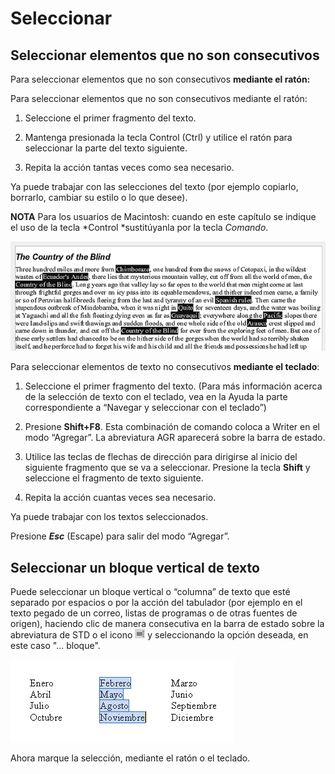 
# Seleccionar

## Seleccionar elementos que no son consecutivos

Para seleccionar elementos que no son consecutivos **mediante el ratón:**

Para seleccionar elementos que no son consecutivos mediante el ratón:

1. Seleccione el primer fragmento del texto.

1. Mantenga presionada la tecla Control (Ctrl) y utilice el ratón para seleccionar la parte del texto siguiente.

1. Repita la acción tantas veces como sea necesario.

Ya puede trabajar con las selecciones del texto (por ejemplo copiarlo, borrarlo, cambiar su estilo o lo que desee).

**NOTA** Para los usuarios de Macintosh: cuando en este capítulo se indique el uso de la tecla *Control *sustitúyanla por la tecla *Comando*.

![](https://raw.githubusercontent.com/catedu/libreOffice-la-suite-ofimatica-libre/master/img/SeleccionCtrl.png)

Para seleccionar elementos de texto no consecutivos **mediante el teclado**:

1. Seleccione el primer fragmento del texto. (Para más información acerca de la selección de texto con el teclado, vea en la Ayuda la parte correspondiente a “Navegar y seleccionar con el teclado”)

1. Presione **Shift+F8**. Esta combinación de comando coloca a Writer en el modo “Agregar”. La abreviatura AGR aparecerá sobre la barra de estado.

2. Utilice las teclas de flechas de dirección para dirigirse al inicio del siguiente fragmento que se va a seleccionar. Presione la tecla **Shift** y seleccione el fragmento de texto siguiente.

1. Repita la acción cuantas veces sea necesario.

Ya puede trabajar con los textos seleccionados.

Presione ***Esc*** (Escape) para salir del modo “Agregar”.

## Seleccionar un bloque vertical de texto

Puede seleccionar un bloque vertical o “columna” de texto que esté separado por espacios o por la acción del tabulador (por ejemplo en el texto pegado de un correo, listas de programas o de otras fuentes de origen), haciendo clic de manera consecutiva en la barra de estado sobre la abreviatura de STD o el icono ![](https://raw.githubusercontent.com/catedu/libreOffice-la-suite-ofimatica-libre/master/img/Seleccion_254.png) y seleccionando la opción deseada, en este caso "... bloque".

![](https://raw.githubusercontent.com/catedu/libreOffice-la-suite-ofimatica-libre/master/img/selecolum.png)

Ahora marque la selección, mediante el ratón o el teclado.

